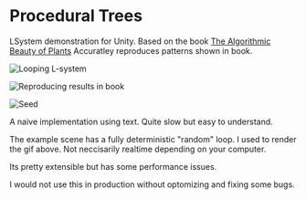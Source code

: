 # Procedural Trees
LSystem demonstration for Unity.
Based on the book [The Algorithmic Beauty of Plants](https://www.amazon.com/Algorithmic-Beauty-Plants-Virtual-Laboratory/dp/0387946764)
Accuratley reproduces patterns shown in book.

![Looping L-system](https://media.giphy.com/media/cNNmnpP1awBVCYYRCV/giphy.gif)

![Reproducing results in book](https://media.giphy.com/media/St3rRONeAxaap0PEVK/giphy.gif)

![Seed](https://media.giphy.com/media/Q7Wf3iIPOP8y4xIRV5/giphy.gif)

A naive implementation using text. Quite slow but easy to understand.

The example scene has a fully deterministic "random" loop. I used to render the gif above. Not neccisarily realtime depending on your computer.

Its pretty extensible but has some performance issues.

I would not use this in production without optomizing and fixing some bugs. 
